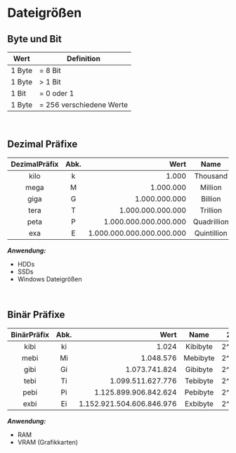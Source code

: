 # Dateigrößen
## Byte und Bit
|  Wert  |        Definition        |
| ------ | ------------------------ |
| 1 Byte |                  = 8 Bit |
| 1 Byte |                  > 1 Bit |
| 1 Bit  |               = 0 oder 1 |
| 1 Byte | = 256 verschiedene Werte |

<br>

## Dezimal Präfixe

| DezimalPräfix | Abk. |                      Wert |        Name |  10^x |
| :-----------: | :--: | ------------------------: | :---------: | ----: |
| kilo          | k    |                     1.000 |    Thousand |  10^3 |
| mega          | M    |                 1.000.000 |     Million |  10^6 |
| giga          | G    |             1.000.000.000 |     Billion |  10^9 |
| tera          | T    |         1.000.000.000.000 |    Trillion | 10^12 |
| peta          | P    |     1.000.000.000.000.000 | Quadrillion | 10^15 |
| exa           | E    | 1.000.000.000.000.000.000 | Quintillion | 10^18 |

**_Anwendung:_**
- HDDs
- SSDs
- Windows Dateigrößen

<br>

## Binär Präfixe

| BinärPräfix | Abk. |                      Wert |   Name   |  2^x |
| :---------: | :--: | ------------------------: | :------: | ---: |
| kibi        | ki   |                     1.024 | Kibibyte | 2^10 |
| mebi        | Mi   |                 1.048.576 | Mebibyte | 2^20 |
| gibi        | Gi   |             1.073.741.824 | Gibibyte | 2^30 |
| tebi        | Ti   |         1.099.511.627.776 | Tebibyte | 2^40 |
| pebi        | Pi   |     1.125.899.906.842.624 | Pebibyte | 2^50 |
| exbi        | Ei   | 1.152.921.504.606.846.976 | Exbibyte | 2^60 |

**_Anwendung:_**
- RAM
- VRAM (Grafikkarten)
